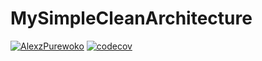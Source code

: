 # MySimpleCleanArchitecture
[![AlexzPurewoko](https://circleci.com/gh/AlexzPurewoko/MySimpleCleanArchitecture.svg?style=shield)](https://circleci.com/gh/AlexzPurewoko/MySimpleCleanArchitecture)
[![codecov](https://codecov.io/gh/AlexzPurewoko/MySimpleCleanArchitecture/branch/master/graph/badge.svg?token=536NTAISBF)](https://codecov.io/gh/AlexzPurewoko/MySimpleCleanArchitecture)

